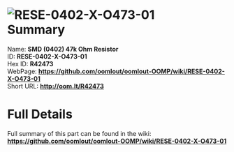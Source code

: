 
![RESE-0402-X-O473-01](https://github.com/oomlout/oomlout-OOMP/blob/master/parts/RESE-0402-X-O473-01/RESE-0402-X-O473-01_420.jpg)   
Summary
=================
  
Name: __SMD (0402) 47k Ohm Resistor__    
ID: __RESE-0402-X-O473-01__   
Hex ID: __R42473__   
WebPage: __https://github.com/oomlout/oomlout-OOMP/wiki/RESE-0402-X-O473-01__   
Short URL: __http://oom.lt/R42473__   

Full Details
==========================
Full summary of this part can be found in the wiki:   
__https://github.com/oomlout/oomlout-OOMP/wiki/RESE-0402-X-O473-01__    

